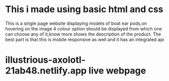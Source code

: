 # This i made using basic html and css
This is a single page website displaying models of boat ear pods,on hovering on the image 4 colour option should be displayed from which one can choose any of it,know more shows the description of the product.
The best part is that this is mobile responsive as well and it has an integrated api

# illustrious-axolotl-21ab48.netlify.app live webpage
